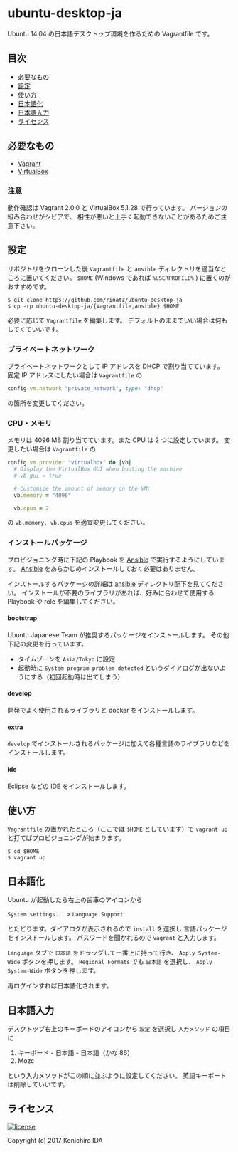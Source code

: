 # ubuntu-desktop-ja

Ubuntu 14.04 の日本語デスクトップ環境を作るための Vagrantfile です。

## 目次

* [必要なもの](#必要なもの)
* [設定](#設定)
* [使い方](#使い方)
* [日本語化](#日本語化)
* [日本語入力](#日本語入力)
* [ライセンス](#ライセンス)

## 必要なもの

* [Vagrant]
* [VirtualBox]

[Vagrant]: https://www.vagrantup.com/
[VirtualBox]: https://www.virtualbox.org/

### 注意

動作確認は Vagrant 2.0.0 と VirtualBox 5.1.28 で行っています。
バージョンの組み合わせがシビアで、
相性が悪いと上手く起動できないことがあるためご注意下さい。

## 設定

リポジトリをクローンした後 `Vagrantfile` と `ansible` ディレクトリを適当なところに置いてください。
`$HOME` (Windows であれば `%USERPROFILE%` ) に置くのがおすすめです。

    $ git clone https://github.com/rinatz/ubuntu-desktop-ja
    $ cp -rp ubuntu-desktop-ja/{Vagrantfile,ansible} $HOME

必要に応じて `Vagrantfile` を編集します。
デフォルトのままでいい場合は何もしてくていいです。

### プライベートネットワーク

プライベートネットワークとして IP アドレスを DHCP で割り当てています。
固定 IP アドレスにしたい場合は `Vagrantfile` の

```ruby
config.vm.network "private_network", type: "dhcp"
```

の箇所を変更してください。

### CPU・メモリ

メモリは 4096 MB 割り当てています。また CPU は 2 つに設定しています。
変更したい場合は `Vagrantfile` の

```ruby
config.vm.provider "virtualbox" do |vb|
  # Display the VirtualBox GUI when booting the machine
  # vb.gui = true

  # Customize the amount of memory on the VM:
  vb.memory = "4096"

  vb.cpus = 2
```

の `vb.memory, vb.cpus` を適宜変更してください。

### インストールパッケージ

プロビジョニング時に下記の Playbook を [Ansible] で実行するようにしています。
[Ansible] をあらかじめインストールしておく必要はありません。

インストールするパッケージの詳細は [ansible](./ansible) ディレクトリ配下を見てください。
インストールが不要のライブラリがあれば、好みに合わせて使用する
Playbook や role を編集してください。

[Ansible]: https://www.ansible.com/

#### bootstrap

Ubuntu Japanese Team が推奨するパッケージをインストールします。
その他下記の変更を行っています。

* タイムゾーンを `Asia/Tokyo` に設定
* 起動時に `System program problem detected` というダイアログが出ないようにする（初回起動時は出てしまう）

#### develop

開発でよく使用されるライブラリと docker をインストールします。

#### extra

`develop` でインストールされるパッケージに加えて各種言語のライブラリなどをインストールします。

#### ide

Eclipse などの IDE をインストールします。

## 使い方

`Vagrantfile` の置かれたところ（ここでは `$HOME` としています）で
`vagrant up` と打てばプロビジョニングが始まります。

    $ cd $HOME
    $ vagrant up

## 日本語化

Ubuntu が起動したら右上の歯車のアイコンから

`System settings...` > `Language Support`

とたどります。ダイアログが表示されるので `install` を選択し
言語パッケージをインストールします。
パスワードを聞かれるので `vagrant` と入力します。

`Language` タブで `日本語` をドラッグして一番上に持って行き、 `Apply System-Wide` ボタンを押します。
`Regional Formats` でも `日本語` を選択し、 `Apply System-Wide` ボタンを押します。

再ログインすれば日本語化されます。

## 日本語入力

デスクトップ右上のキーボードのアイコンから `設定` を選択し
`入力メソッド` の項目に

1. キーボード - 日本語 - 日本語（かな 86）
1. Mozc

という入力メソッドがこの順に並ぶように設定してください。
英語キーボードは削除していいです。

## ライセンス

[![license](https://img.shields.io/github/license/rinatz/ubuntu-desktop-ja.svg)](LICENSE)

Copyright (c) 2017 Kenichiro IDA
